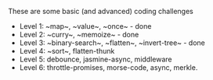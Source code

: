 These are some basic (and advanced) coding challenges

* Level 1: ~map~, ~value~, ~once~ - done
* Level 2: ~curry~, ~memoize~ - done
* Level 3: ~binary-search~, ~flatten~, ~invert-tree~ - done
* Level 4: ~sort~, flatten-thunk
* Level 5: debounce, jasmine-async, middleware
* Level 6: throttle-promises, morse-code, async, merkle.
